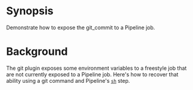 # Synopsis

Demonstrate how to expose the git_commit to a Pipeline job.

# Background

The git plugin exposes some environment variables to a freestyle job that are not currently exposed to a Pipeline job.
Here's how to recover that ability using a git command and Pipeline's [`sh`][pipeline-sh-documentation] step.

[pipeline-sh-documentation]: https://jenkins.io/doc/pipeline/steps/workflow-durable-task-step/#sh-shell-script
